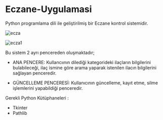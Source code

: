 # Eczane-Uygulamasi
Python programlama dili ile geliştirilmiş bir Eczane kontrol sistemidir.

![ecza](https://github.com/yemresener/Araba-Kiralama-Uygulamasi/assets/169056684/21c9ee19-3474-47b0-8a9b-905aae15b5f6)


![ecza1](https://github.com/yemresener/Araba-Kiralama-Uygulamasi/assets/169056684/bc6a3ff6-71d7-46e5-acb5-a15122528f56)


Bu sistem 2 ayrı pencereden oluşmaktadır;


* ANA PENCERE: Kullancıının dilediği kategorideki ilaçların bilgilerini bulabileceği, ilaç ismine göre arama yaparak istenilen ilacın bilgilerini sağlayan penceredir.

  
* GÜNCELLEME PENCERESİ: Kullanıcının güncelleme, kayıt etme, silme işlemlerini yapabildiği penceredir.


Gerekli Python Kütüphaneleri :

* Tkinter
* Pathlib

